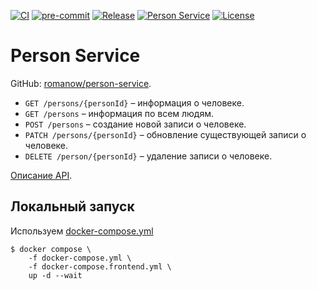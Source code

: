 [![CI](https://github.com/Romanow/person-service/actions/workflows/build.yml/badge.svg?branch=master)](https://github.com/Romanow/person-service/actions/workflows/build.yml)
[![pre-commit](https://img.shields.io/badge/pre--commit-enabled-brightgreen?logo=pre-commit)](https://github.com/pre-commit/pre-commit)
[![Release](https://img.shields.io/github/v/release/Romanow/person-service?logo=github&sort=semver)](https://github.com/Romanow/person-service/releases/latest)
[![Person Service](https://img.shields.io/docker/pulls/romanowalex/person-service?logo=docker)](https://hub.docker.com/r/romanowalex/person-service)
[![License](https://img.shields.io/github/license/Romanow/person-service)](https://github.com/Romanow/person-service/blob/main/LICENSE)

# Person Service

GitHub: [romanow/person-service](https://github.com/Romanow/person-service).

* `GET /persons/{personId}` – информация о человеке.
* `GET /persons` – информация по всем людям.
* `POST /persons` – создание новой записи о человеке.
* `PATCH /persons/{personId}` – обновление существующей записи о человеке.
* `DELETE /person/{personId}` – удаление записи о человеке.

[Описание API](person-service.yaml).

## Локальный запуск

Используем [docker-compose.yml](docker-compose.yml)

```shell
$ docker compose \
    -f docker-compose.yml \
    -f docker-compose.frontend.yml \
    up -d --wait
```

